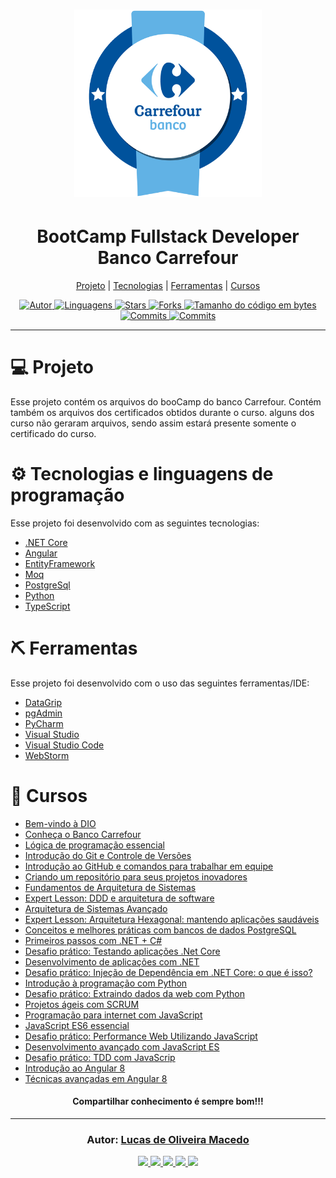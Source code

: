 <h1 align="center">
    <img alt="BootCamp Carrefour" title="BootCamp Carrefour" src="assets_readme/logo.png" width="300px" />
</h1>
<h1 align="center">
BootCamp Fullstack Developer Banco Carrefour
</h1>
<p align="center">
  <a href="#-projeto">Projeto</a> | 
  <a href="#-tecnologias">Tecnologias</a> | 
  <a href="#-ferramentas">Ferramentas</a> | 
  <a href="#-cursos">Cursos</a>
</p>

<div align="center">
<a href="https://github.com/lucasomac">
<img alt="Autor" src="https://img.shields.io/badge/autor-Lucas de Oliveira Macedo-920629?style=flat-square">
</a>

<a href="#">
<img alt="Linguagens" src="https://img.shields.io/github/languages/count/lucasomac/BootCampCarrefourFullStack?color=920629&style=flat-square">
</a>

<a href="https://github.com/lucasomac/BootCampCarrefourFullStack/stargazers">
<img alt="Stars" src="https://img.shields.io/github/stars/lucasomac/BootCampCarrefourFullStack?color=920629&style=flat-square">
</a>

<a href="https://github.com/lucasomac/BootCampCarrefourFullStack/network/members">
<img alt="Forks" src="https://img.shields.io/github/forks/lucasomac/BootCampCarrefourFullStack?color=920629&style=flat-square">
</a>

<a href="#">
<img alt="Tamanho do código em bytes" src="https://img.shields.io/github/repo-size/lucasomac/BootCampCarrefourFullStack?color=920629&style=flat-square">
</a>

<a href="https://github.com/lucasomac/BootCampCarrefourFullStack/commits/master">
<img alt="Commits" src="https://img.shields.io/github/last-commit/lucasomac/BootCampCarrefourFullStack?color=920629&style=flat-square">
</a>
<a href="https://github.com/lucasomac/BootCampCarrefourFullStack/releases">
<img alt="Commits" src="https://img.shields.io/github/downloads/lucasomac/BootCampCarrefourFullStack/total?color=920629&style=flat-square">
</a>

</div>

<hr/>

# 💻 Projeto

Esse projeto contém os arquivos do booCamp do banco Carrefour. Contém também os arquivos dos certificados obtidos durante o curso. alguns dos curso não geraram arquivos, sendo assim estará presente somente o certificado do curso.

# ⚙️ Tecnologias e linguagens de programação

Esse projeto foi desenvolvido com as seguintes tecnologias:

- [.NET Core](https://dotnet.microsoft.com/)
- [Angular](https://angular.io/)
- [EntityFramework](https://docs.microsoft.com/pt-br/ef/)
- [Moq](https://github.com/moq/moq4)
- [PostgreSql](https://www.postgresql.org/)
- [Python](https://www.python.org/)
- [TypeScript](https://www.typescriptlang.org/)

# ⛏ Ferramentas

Esse projeto foi desenvolvido com o uso das seguintes ferramentas/IDE:

- [DataGrip](https://www.jetbrains.com/pt-br/datagrip/)
- [pgAdmin](https://www.pgadmin.org/)
- [PyCharm](https://www.jetbrains.com/pt-br/pycharm/)
- [Visual Studio](https://visualstudio.microsoft.com/vs/)
- [Visual Studio Code](https://code.visualstudio.com/)
- [WebStorm](https://www.jetbrains.com/pt-br/webstorm/)

# 🏁 Cursos

- [Bem-vindo à DIO](/Certificados/24CA67BD.pdf)
- [Conheça o Banco Carrefour](/Certificados/A4EFDD1D.pdf)
- [Lógica de programação essencial](/Certificados/F891B545.pdf)
- [Introdução do Git e Controle de Versões](/Certificados/88031C73.pdf)
- [Introdução ao GitHub e comandos para trabalhar em equipe](/Certificados/8A23B66A.pdf)
- [Criando um repositório para seus projetos inovadores](/Certificados/7769FC21.pdf)
- [Fundamentos de Arquitetura de Sistemas](/Certificados/5B342C88.pdf)
- [Expert Lesson: DDD e arquitetura de software](/Certificados/D690494E.pdf)
- [Arquitetura de Sistemas Avançado](/Certificados/E5CE7935.pdf)
- [Expert Lesson: Arquitetura Hexagonal: mantendo aplicações saudáveis](/Certificados/16844911.pdf)
- [Conceitos e melhores práticas com bancos de dados PostgreSQL](/Certificados/F0824D30.pdf)
- [Primeiros passos com .NET + C#](/Certificados/04D79972.pdf)
- [Desafio prático: Testando aplicações .Net Core](/Certificados/272E9D58.pdf)
- [Desenvolvimento de aplicações com .NET](/Certificados/867F0A30.pdf)
- [Desafio prático: Injeção de Dependência em .NET Core: o que é isso?](/Certificados/CEAC8F02.pdf)
- [Introdução à programação com Python](/Certificados/4A4B2F6D.pdf)
- [Desafio prático: Extraindo dados da web com Python](/Certificados/0232F8F0.pdf)
- [Projetos ágeis com SCRUM](/Certificados/BBCAA04A.pdf)
- [Programação para internet com JavaScript](/Certificados/170F6F18.pdf)
- [JavaScript ES6 essencial](/Certificados/1732C5C4.pdf)
- [Desafio prático: Performance Web Utilizando JavaScript](/Certificados/CEA1CD25.pdf)
- [Desenvolvimento avançado com JavaScript ES](/Certificados/2EE27DAA.pdf)
- [Desafio prático: TDD com JavaScrip](/Certificados/5EF4DE23.pdf)
- [Introdução ao Angular 8](/Certificados/74ED7F06.pdf)
- [Técnicas avançadas em Angular 8](/Certificados/8B175BEC.pdf)

<h4 align="center" >
  Compartilhar conhecimento é sempre bom!!!
</h4>

---

<h3 align="center">
Autor: <a alt="Lucas de Oliveira Macedo" href="https://github.com/lucasomac">Lucas de Oliveira Macedo</a>
</h3>

<div align="center">

  <a alt="Lucas de Oliveira Macedo Linkedin" href="https://www.linkedin.com/in/lucasomac/">
    <img src="https://img.shields.io/badge/LinkedIn-Lucas de Oliveira Macedo-blue?logo=linkedin"/>
  </a>
  <a alt="Lucas de Oliveira Macedo GitHub" href="https://github.com/lucasomac">
  <img src="https://img.shields.io/badge/GitHub-lucasomac-lightgrey?logo=github"/>
  </a>
 <a alt="Lucas de Oliveira Macedo Twitter" href="https://twitter.com/lucasomac">
  <img src="https://img.shields.io/badge/Twitter-_lucasomac-blue?logo=twitter"/>
 </a>
 <a alt="Lucas de Oliveira Macedo Instagram" href="https://instagram.com/lucasomac">
  <img src="https://img.shields.io/badge/Instragram-lucasomac-E10979?logo=instagram"/>
 </a>
 <a alt="Lucas de Oliveira Macedo Instagram" href="https://facebook.com/lucasomac">
  <img src="https://img.shields.io/badge/Facebook-lucasomac-blue?logo=facebook&"/>
 </a>

</div>
